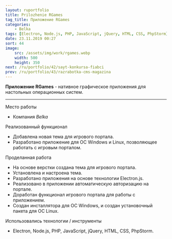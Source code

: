 ```yaml
---
layout: ruportfolio
title: Prilozhenie RGames
tag_title: Приложение RGames
categories:
    - Belka
tags: [Electron, Node.js, PHP, JavaScript, jQuery, HTML, CSS, PhpStorm]
date: 23.11.2019 00:27
sort: 44
image: 
    src: /assets/img/work/rgames.webp 
    width: 500
    height: 350
next: /ru/portfolio/42/sayt-konkursa-fiabci
prev: /ru/portfolio/43/razrabotka-cms-magazina
---
```


**Приложение RGames** - нативное графическое приложения для настольных операционных систем.

---

Место работы

* Компания _Belka_

Реализованный функционал

* Добавлена новая тема для игрового портала.
* Разработано приложение для ОС Windows и Linux, позволяющее работать с игровым порталом.

Проделанная работа

* На основе верстки создана тема для игрового портала.
* Установлена и настроена тема.
* Разработано приложения на основе технологии Electron.js.
* Реализовано в приложении автоматическую авторизацию на портале.
* Доработан функционал игрового портала для работы с приложением.
* Создан инсталлятора для OC Windows, и создан установочный пакета для ОС Linux.

Использовались технологии / инструменты

* Electron, Node.js, PHP, JavaScript, jQuery, HTML, CSS, PhpStorm.

